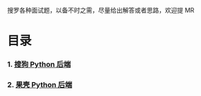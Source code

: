 >
 搜罗各种面试题，以备不时之需，尽量给出解答或者思路，欢迎提 MR

# 目录

### 1. [搜狗 Python 后端](./sougou_1.md)
### 2. [果壳 Python 后端](./guoke_1.md)
